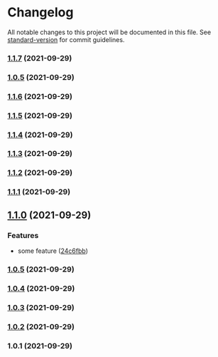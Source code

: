 # Changelog

All notable changes to this project will be documented in this file. See [standard-version](https://github.com/conventional-changelog/standard-version) for commit guidelines.

### [1.1.7](https://github.com/jedfoster/flow-tester/compare/v1.1.6...v1.1.7) (2021-09-29)

### [1.0.5](https://github.com/jedfoster/flow-tester/compare/v1.1.0...v1.0.5) (2021-09-29)

### [1.1.6](https://github.com/jedfoster/flow-tester/compare/v1.1.5...v1.1.6) (2021-09-29)

### [1.1.5](https://github.com/jedfoster/flow-tester/compare/v1.1.4...v1.1.5) (2021-09-29)

### [1.1.4](https://github.com/jedfoster/flow-tester/compare/v1.1.3...v1.1.4) (2021-09-29)

### [1.1.3](https://github.com/jedfoster/flow-tester/compare/v1.1.2...v1.1.3) (2021-09-29)

### [1.1.2](https://github.com/jedfoster/flow-tester/compare/v1.1.1...v1.1.2) (2021-09-29)

### [1.1.1](https://github.com/jedfoster/flow-tester/compare/v1.1.0...v1.1.1) (2021-09-29)

## [1.1.0](https://github.com/jedfoster/flow-tester/compare/v1.0.4...v1.1.0) (2021-09-29)


### Features

* some feature ([24c6fbb](https://github.com/jedfoster/flow-tester/commit/24c6fbb59a6791f09294754b6b00efcf384fa336))

### [1.0.5](https://github.com/jedfoster/flow-tester/compare/v1.0.4...v1.0.5) (2021-09-29)

### [1.0.4](https://github.com/jedfoster/flow-tester/compare/v1.0.3...v1.0.4) (2021-09-29)

### [1.0.3](https://github.com/jedfoster/flow-tester/compare/v1.0.2...v1.0.3) (2021-09-29)

### [1.0.2](https://github.com/jedfoster/flow-tester/compare/v1.0.1...v1.0.2) (2021-09-29)

### 1.0.1 (2021-09-29)
